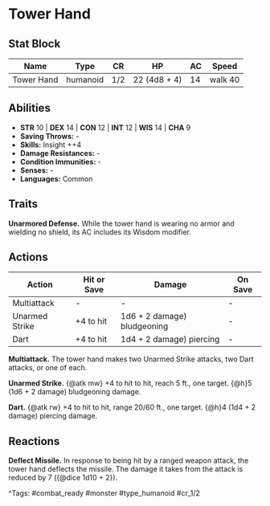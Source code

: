 # Tower Hand

## Stat Block

| Name | Type | CR | HP | AC | Speed |
|------|------|----|----|----|-------|
| Tower Hand | humanoid | 1/2 | 22 (4d8 + 4) | 14 | walk 40 |

## Abilities

- **STR** 10 | **DEX** 14 | **CON** 12 | **INT** 12 | **WIS** 14 | **CHA** 9
- **Saving Throws:** -  
- **Skills:** Insight ++4  
- **Damage Resistances:** -  
- **Condition Immunities:** -  
- **Senses:** -  
- **Languages:** Common

## Traits

**Unarmored Defense.** While the tower hand is wearing no armor and wielding no shield, its AC includes its Wisdom modifier.


## Actions

| Action | Hit or Save | Damage | On Save |
|--------|--------------|--------|----------|
| Multiattack | - | - | - |
| Unarmed Strike | +4 to hit | 1d6 + 2 damage) bludgeoning | - |
| Dart | +4 to hit | 1d4 + 2 damage) piercing | - |

**Multiattack.** The tower hand makes two Unarmed Strike attacks, two Dart attacks, or one of each.

**Unarmed Strike.** {@atk mw} +4 to hit to hit, reach 5 ft., one target. {@h}5 (1d6 + 2 damage) bludgeoning damage.

**Dart.** {@atk rw} +4 to hit to hit, range 20/60 ft., one target. {@h}4 (1d4 + 2 damage) piercing damage.

## Reactions

**Deflect Missile.** In response to being hit by a ranged weapon attack, the tower hand deflects the missile. The damage it takes from the attack is reduced by 7 ({@dice 1d10 + 2}).



^Tags: #combat_ready #monster #type_humanoid #cr_1/2